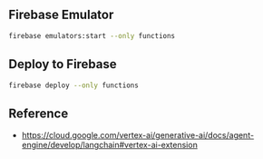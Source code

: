 ## Firebase Emulator

```bash
firebase emulators:start --only functions
```

## Deploy to Firebase

```bash
firebase deploy --only functions
```

## Reference
- https://cloud.google.com/vertex-ai/generative-ai/docs/agent-engine/develop/langchain#vertex-ai-extension
